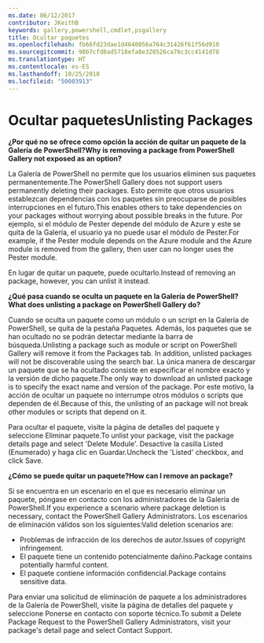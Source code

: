 ```yaml
---
ms.date: 06/12/2017
contributor: JKeithB
keywords: gallery,powershell,cmdlet,psgallery
title: Ocultar paquetes
ms.openlocfilehash: fb66fd23dae1d4640056a764c31426f61f56d910
ms.sourcegitcommit: 98b7cfd8ad5718efa8e320526ca76c3cc4141d78
ms.translationtype: HT
ms.contentlocale: es-ES
ms.lasthandoff: 10/25/2018
ms.locfileid: "50003913"
---
```

# <a name="unlisting-packages"></a><span data-ttu-id="b2f86-103">Ocultar paquetes</span><span class="sxs-lookup"><span data-stu-id="b2f86-103">Unlisting Packages</span></span>

<span data-ttu-id="b2f86-104">**¿Por qué no se ofrece como opción la acción de quitar un paquete de la Galería de PowerShell?**</span><span class="sxs-lookup"><span data-stu-id="b2f86-104">**Why is removing a package from PowerShell Gallery not exposed as an option?**</span></span>

<span data-ttu-id="b2f86-105">La Galería de PowerShell no permite que los usuarios eliminen sus paquetes permanentemente.</span><span class="sxs-lookup"><span data-stu-id="b2f86-105">The PowerShell Gallery does not support users permanently deleting their packages.</span></span>
<span data-ttu-id="b2f86-106">Esto permite que otros usuarios establezcan dependencias con los paquetes sin preocuparse de posibles interrupciones en el futuro.</span><span class="sxs-lookup"><span data-stu-id="b2f86-106">This enables others to take dependencies on your packages without worrying about possible breaks in the future.</span></span>
<span data-ttu-id="b2f86-107">Por ejemplo, si el módulo de Pester depende del módulo de Azure y este se quita de la Galería, el usuario ya no puede usar el módulo de Pester.</span><span class="sxs-lookup"><span data-stu-id="b2f86-107">For example, if the Pester module depends on the Azure module and the Azure module is removed from the gallery, then user can no longer uses the Pester module.</span></span>

<span data-ttu-id="b2f86-108">En lugar de quitar un paquete, puede ocultarlo.</span><span class="sxs-lookup"><span data-stu-id="b2f86-108">Instead of removing an package, however, you can unlist it instead.</span></span>

<span data-ttu-id="b2f86-109">**¿Qué pasa cuando se oculta un paquete en la Galería de PowerShell?**</span><span class="sxs-lookup"><span data-stu-id="b2f86-109">**What does unlisting a package on PowerShell Gallery do?**</span></span>

<span data-ttu-id="b2f86-110">Cuando se oculta un paquete como un módulo o un script en la Galería de PowerShell, se quita de la pestaña Paquetes. Además, los paquetes que se han ocultado no se podrán detectar mediante la barra de búsqueda.</span><span class="sxs-lookup"><span data-stu-id="b2f86-110">Unlisting a package such as module or script on PowerShell Gallery will remove it from the Packages tab. In addition, unlisted packages will not be discoverable using the search bar.</span></span>
<span data-ttu-id="b2f86-111">La única manera de descargar un paquete que se ha ocultado consiste en especificar el nombre exacto y la versión de dicho paquete.</span><span class="sxs-lookup"><span data-stu-id="b2f86-111">The only way to download an unlisted package is to specify the exact name and version of the package.</span></span>
<span data-ttu-id="b2f86-112">Por este motivo, la acción de ocultar un paquete no interrumpe otros módulos o scripts que dependen de él.</span><span class="sxs-lookup"><span data-stu-id="b2f86-112">Because of this, the unlisting of an package will not break other modules or scripts that depend on it.</span></span>

<span data-ttu-id="b2f86-113">Para ocultar el paquete, visite la página de detalles del paquete y seleccione Eliminar paquete.</span><span class="sxs-lookup"><span data-stu-id="b2f86-113">To unlist your package, visit the package details page and select 'Delete Module'.</span></span> <span data-ttu-id="b2f86-114">Desactive la casilla Listed (Enumerado) y haga clic en Guardar.</span><span class="sxs-lookup"><span data-stu-id="b2f86-114">Uncheck the 'Listed' checkbox, and click Save.</span></span>

<span data-ttu-id="b2f86-115">**¿Cómo se puede quitar un paquete?**</span><span class="sxs-lookup"><span data-stu-id="b2f86-115">**How can I remove an package?**</span></span>

<span data-ttu-id="b2f86-116">Si se encuentra en un escenario en el que es necesario eliminar un paquete, póngase en contacto con los administradores de la Galería de PowerShell.</span><span class="sxs-lookup"><span data-stu-id="b2f86-116">If you experience a scenario where package deletion is necessary, contact the PowerShell Gallery Administrators.</span></span>
<span data-ttu-id="b2f86-117">Los escenarios de eliminación válidos son los siguientes:</span><span class="sxs-lookup"><span data-stu-id="b2f86-117">Valid deletion scenarios are:</span></span>
- <span data-ttu-id="b2f86-118">Problemas de infracción de los derechos de autor.</span><span class="sxs-lookup"><span data-stu-id="b2f86-118">Issues of copyright infringement.</span></span>
- <span data-ttu-id="b2f86-119">El paquete tiene un contenido potencialmente dañino.</span><span class="sxs-lookup"><span data-stu-id="b2f86-119">Package contains potentially harmful content.</span></span>
- <span data-ttu-id="b2f86-120">El paquete contiene información confidencial.</span><span class="sxs-lookup"><span data-stu-id="b2f86-120">Package contains sensitive data.</span></span>

<span data-ttu-id="b2f86-121">Para enviar una solicitud de eliminación de paquete a los administradores de la Galería de PowerShell, visite la página de detalles del paquete y seleccione Ponerse en contacto con soporte técnico.</span><span class="sxs-lookup"><span data-stu-id="b2f86-121">To submit a Delete Package Request to the PowerShell Gallery Administrators, visit your package's detail page and select Contact Support.</span></span>
